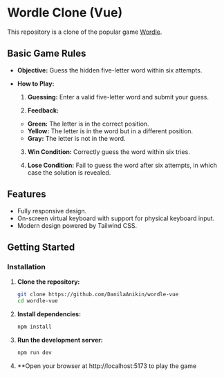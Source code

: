 # Wordle Clone (Vue)
This repository is a clone of the popular game [Wordle](https://www.nytimes.com/games/wordle/index.html).

## Basic Game Rules
  - **Objective:** Guess the hidden five-letter word within six attempts.
  
  - **How to Play:**
    1. **Guessing:**
    Enter a valid five-letter word and submit your guess.
  
    2. **Feedback:**
     - **Green:** The letter is in the correct position.
     - **Yellow:** The letter is in the word but in a different position.
     - **Gray:** The letter is not in the word.
    
    3. **Win Condition:** Correctly guess the word within six tries.

    4. **Lose Condition:** Fail to guess the word after six attempts, in which case the solution is revealed.

## Features
  - Fully responsive design.
  - On-screen virtual keyboard with support for physical keyboard input.
  - Modern design powered by Tailwind CSS.

## Getting Started

### Installation
1. **Clone the repository:**
   ```bash
   git clone https://github.com/DanilaAnikin/wordle-vue
   cd wordle-vue

2. **Install dependencies:**
   ```bash
   npm install

3. **Run the development server:**
   ```bash
   npm run dev

4. **Open your browser at http://localhost:5173 to play the game
